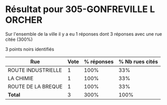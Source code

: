 # Résultat pour 305-GONFREVILLE L ORCHER

Sur l'ensemble de la ville il y a eu 1 réponses dont 3 réponses avec une rue citée (300%)

3 points noirs identifiés

| Rue | Vote | % réponses | % Nb rues cités|
|-----|------|------------|----------------|
| ROUTE INDUSTRIELLE | 1 | 100% | 33%|
| LA CHIMIE | 1 | 100% | 33%|
| ROUTE DE LA BREQUE | 1 | 100% | 33%|
| **Total** | 3 | 300% | 100%|
